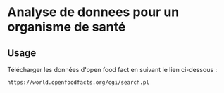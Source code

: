 # Analyse de donnees pour un organisme de santé

## Usage
Télécharger les données d'open food fact en suivant le lien ci-dessous : 
```
https://world.openfoodfacts.org/cgi/search.pl
```




